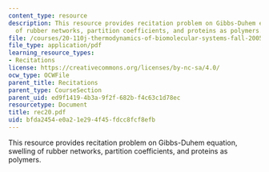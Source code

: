 ```yaml
---
content_type: resource
description: This resource provides recitation problem on Gibbs-Duhem equation, swelling
  of rubber networks, partition coefficients, and proteins as polymers.
file: /courses/20-110j-thermodynamics-of-biomolecular-systems-fall-2005/bfda2454e0a21e294f45fdcc8fcf8efb_rec20.pdf
file_type: application/pdf
learning_resource_types:
- Recitations
license: https://creativecommons.org/licenses/by-nc-sa/4.0/
ocw_type: OCWFile
parent_title: Recitations
parent_type: CourseSection
parent_uid: ed9f1419-4b3a-9f2f-682b-f4c63c1d78ec
resourcetype: Document
title: rec20.pdf
uid: bfda2454-e0a2-1e29-4f45-fdcc8fcf8efb
---
```

This resource provides recitation problem on Gibbs-Duhem equation, swelling of rubber networks, partition coefficients, and proteins as polymers.